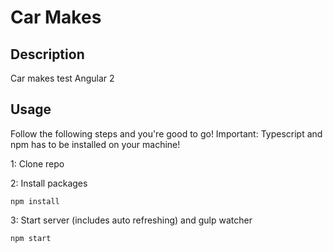 # Car Makes

## Description
Car makes test Angular 2
## Usage
Follow the following steps and you're good to go! Important: Typescript and npm has to be installed on your machine!

1: Clone repo

2: Install packages
```
npm install
```
3: Start server (includes auto refreshing) and gulp watcher
```
npm start
```

